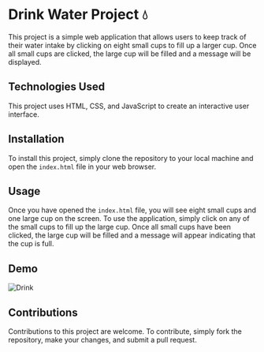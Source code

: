 # Drink Water Project 💧

This project is a simple web application that allows users to keep track of their water intake by clicking on eight small cups to fill up a larger cup. Once all small cups are clicked, the large cup will be filled and a message will be displayed.

## Technologies Used

This project uses HTML, CSS, and JavaScript to create an interactive user interface.

## Installation

To install this project, simply clone the repository to your local machine and open the `index.html` file in your web browser.

## Usage

Once you have opened the `index.html` file, you will see eight small cups and one large cup on the screen. To use the application, simply click on any of the small cups to fill up the large cup. Once all small cups have been clicked, the large cup will be filled and a message will appear indicating that the cup is full.

## Demo

![Drink](./asset/drink-water.gif)

## Contributions

Contributions to this project are welcome. To contribute, simply fork the repository, make your changes, and submit a pull request.
